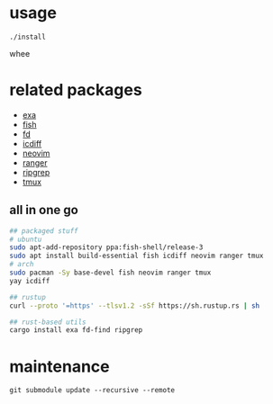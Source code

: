 usage
=====

`./install`

whee

related packages
================

- [exa](https://the.exa.website/)
- [fish](https://fishshell.com/)
- [fd](https://github.com/sharkdp/fd)
- [icdiff](https://github.com/jeffkaufman/icdiff)
- [neovim](https://github.com/neovim/neovim)
- [ranger](https://github.com/ranger/ranger)
- [ripgrep](https://github.com/BurntSushi/ripgrep)
- [tmux](https://github.com/tmux/tmux)

all in one go
-------------

```bash
## packaged stuff
# ubuntu
sudo apt-add-repository ppa:fish-shell/release-3
sudo apt install build-essential fish icdiff neovim ranger tmux
# arch
sudo pacman -Sy base-devel fish neovim ranger tmux
yay icdiff

## rustup
curl --proto '=https' --tlsv1.2 -sSf https://sh.rustup.rs | sh

## rust-based utils
cargo install exa fd-find ripgrep
```

maintenance
===========

`git submodule update --recursive --remote`